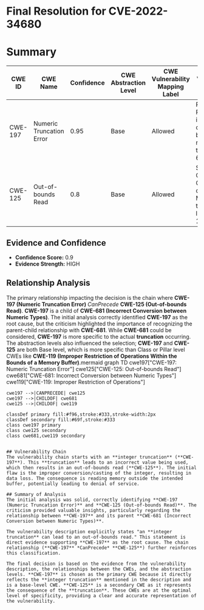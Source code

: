 # Final Resolution for CVE-2022-34680

# Summary
| CWE ID | CWE Name | Confidence | CWE Abstraction Level | CWE Vulnerability Mapping Label | CWE-Vulnerability Mapping Notes |
|---|---|---|---|---|---|
| CWE-197 | Numeric Truncation Error | 0.95 | Base | Allowed | Primary CWE. Result of an incorrect conversion between numeric types (CWE-681). |
| CWE-125 | Out-of-bounds Read | 0.8 | Base | Allowed | Secondary Candidate. Consequence of CWE-197. More specific than class-level CWE-119. |

## Evidence and Confidence

*   **Confidence Score:** 0.9
*   **Evidence Strength:** HIGH

## Relationship Analysis
The primary relationship impacting the decision is the chain where **CWE-197 (Numeric Truncation Error)** *CanPrecede* **CWE-125 (Out-of-bounds Read)**. **CWE-197** is a child of **CWE-681 (Incorrect Conversion between Numeric Types)**. The initial analysis correctly identified **CWE-197** as the root cause, but the criticism highlighted the importance of recognizing the parent-child relationship with **CWE-681**. While **CWE-681** could be considered, **CWE-197** is more specific to the actual **truncation** occurring. The abstraction levels also influenced the selection; **CWE-197** and **CWE-125** are both Base level, which is more specific than Class or Pillar level CWEs like **CWE-119 (Improper Restriction of Operations Within the Bounds of a Memory Buffer)**.mermaid
graph TD
    cwe197["CWE-197: Numeric Truncation Error"]
    cwe125["CWE-125: Out-of-bounds Read"]
    cwe681["CWE-681: Incorrect Conversion between Numeric Types"]
    cwe119["CWE-119: Improper Restriction of Operations"]

    cwe197 -->|CANPRECEDE| cwe125
    cwe197 -->|CHILDOF| cwe681
    cwe125 -->|CHILDOF| cwe119

    classDef primary fill:#f96,stroke:#333,stroke-width:2px
    classDef secondary fill:#69f,stroke:#333
    class cwe197 primary
    class cwe125 secondary
    class cwe681,cwe119 secondary
```

## Vulnerability Chain
The vulnerability chain starts with an **integer truncation** (**CWE-197**). This **truncation** leads to an incorrect value being used, which then results in an out-of-bounds read (**CWE-125**). The initial flaw is the improper conversion/casting of the integer, resulting in data loss. The consequence is reading memory outside the intended buffer, potentially leading to denial of service.

## Summary of Analysis
The initial analysis was solid, correctly identifying **CWE-197 (Numeric Truncation Error)** and **CWE-125 (Out-of-bounds Read)**. The criticism provided valuable insights, particularly regarding the relationship between **CWE-197** and its parent **CWE-681 (Incorrect Conversion between Numeric Types)**.

The vulnerability description explicitly states "an **integer truncation** can lead to an out-of-bounds read." This statement is direct evidence supporting **CWE-197** as the root cause. The chain relationship (**CWE-197** *CanPrecede* **CWE-125**) further reinforces this classification.

The final decision is based on the evidence from the vulnerability description, the relationships between the CWEs, and the abstraction levels. **CWE-197** is chosen as the primary CWE because it directly reflects the **integer truncation** mentioned in the description and is a base-level CWE. **CWE-125** is a secondary CWE as it represents the consequence of the **truncation**. These CWEs are at the optimal level of specificity, providing a clear and accurate representation of the vulnerability.

```